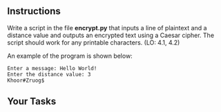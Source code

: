## Instructions

Write a script in the file **encrypt.py** that inputs a line of plaintext and a distance value and outputs an encrypted text using a Caesar cipher. The script should work for any printable characters. (LO: 4.1, 4.2)

An example of the program is shown below:

```
Enter a message: Hello World!
Enter the distance value: 3
Khoor#Zruog$
```

## Your Tasks
